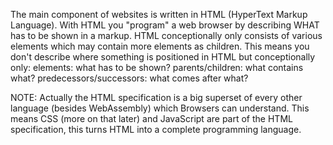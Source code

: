 The main component of websites is written in HTML (HyperText Markup Language).
With HTML you "program" a web browser by describing WHAT has to be shown in a markup.
HTML conceptionally only consists of various elements which may contain more elements as children. 
This means you don't describe where something is positioned in HTML but conceptionally only:
elements: what has to be shown?
parents/children: what contains what?
predecessors/successors: what comes after what?


NOTE: 
Actually the HTML specification is a big superset of every other language (besides WebAssembly)
which Browsers can understand. This means CSS (more on that later) and JavaScript are part of the
HTML specification, this turns HTML into a complete programming language. 
